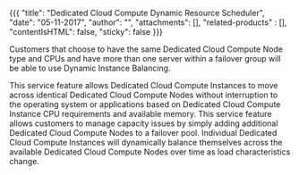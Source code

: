 {{{
  "title": "Dedicated Cloud Compute Dynamic Resource Scheduler",
  "date": "05-11-2017",
  "author": "",
  "attachments": [],
  "related-products" : [],
  "contentIsHTML": false,
  "sticky": false
}}}

Customers that choose to have the same Dedicated Cloud Compute Node type and CPUs and have more than one server within a failover group will be able to use Dynamic Instance Balancing.

This service feature allows Dedicated Cloud Compute Instances to move across identical Dedicated Cloud Compute Nodes without interruption to the operating system or applications based on Dedicated Cloud Compute Instance CPU requirements and available memory. This service feature allows customers to manage capacity issues by simply adding additional Dedicated Cloud Compute Nodes to a failover pool. Individual Dedicated Cloud Compute Instances will dynamically balance themselves across the available Dedicated Cloud Compute Nodes over time as load characteristics change.
